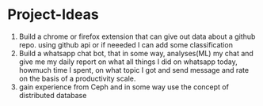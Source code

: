 # Project-Ideas

1. Build a chrome or firefox extension that can give out data about a github repo. using github api or if neeeded I can add some classification
2. Build a whatsapp chat bot, that in some way, analyses(ML) my chat and give me my daily report on what all things I did on whatsapp today, howmuch time I spent, on what topic I got and send message and rate on the basis of a productivity scale. 
3. gain experience from Ceph and in some way use the concept of distributed database
